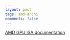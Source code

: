 ```yaml
---
layout: post
tags: amd-archi
comments: false
---
```


[AMD GPU ISA documentation](https://gpuopen.com/amd-isa-documentation/)
